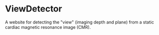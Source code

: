 # ViewDetector
A website for detecting the "view" (imaging depth and plane) from a static cardiac magnetic resonance image (CMR).
